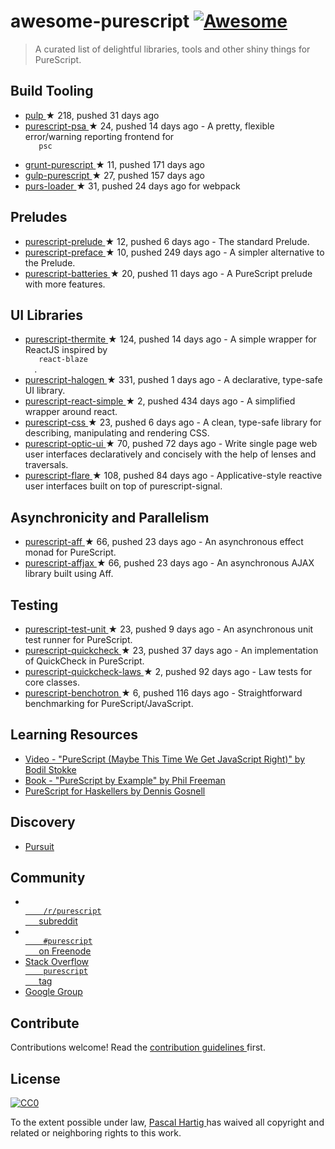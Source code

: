 <h1>
 awesome-purescript
 <a href="https://github.com/sindresorhus/awesome">
  <img alt="Awesome" src="https://cdn.rawgit.com/sindresorhus/awesome/d7305f38d29fed78fa85652e3a63e154dd8e8829/media/badge.svg"/>
 </a>
</h1>
<blockquote>
 <p>
  A curated list of delightful libraries, tools and other shiny things for PureScript.
 </p>
</blockquote>
<h2>
 Build Tooling
</h2>
<ul>
 <li>
  <a href="https://github.com/bodil/pulp">
   pulp
  </a>
  <span>
   &#9733 218, pushed 31 days ago
  </span>
 </li>
 <li>
  <a href="https://github.com/natefaubion/purescript-psa">
   purescript-psa
  </a>
  <span>
   &#9733 24, pushed 14 days ago
  </span>
  - A pretty, flexible error/warning reporting frontend for
  <code>
   psc
  </code>
 </li>
 <li>
  <a href="https://github.com/purescript-contrib/grunt-purescript">
   grunt-purescript
  </a>
  <span>
   &#9733 11, pushed 171 days ago
  </span>
 </li>
 <li>
  <a href="https://github.com/purescript-contrib/gulp-purescript">
   gulp-purescript
  </a>
  <span>
   &#9733 27, pushed 157 days ago
  </span>
 </li>
 <li>
  <a href="https://github.com/ethul/purs-loader">
   purs-loader
  </a>
  <span>
   &#9733 31, pushed 24 days ago
  </span>
  for webpack
 </li>
</ul>
<h2>
 Preludes
</h2>
<ul>
 <li>
  <a href="https://github.com/purescript/purescript-prelude">
   purescript-prelude
  </a>
  <span>
   &#9733 12, pushed 6 days ago
  </span>
  - The standard Prelude.
 </li>
 <li>
  <a href="https://github.com/paf31/purescript-preface">
   purescript-preface
  </a>
  <span>
   &#9733 10, pushed 249 days ago
  </span>
  - A simpler alternative to the Prelude.
 </li>
 <li>
  <a href="https://github.com/tfausak/purescript-batteries">
   purescript-batteries
  </a>
  <span>
   &#9733 20, pushed 11 days ago
  </span>
  - A PureScript prelude with more features.
 </li>
</ul>
<h2>
 UI Libraries
</h2>
<ul>
 <li>
  <a href="https://github.com/paf31/purescript-thermite">
   purescript-thermite
  </a>
  <span>
   &#9733 124, pushed 14 days ago
  </span>
  - A simple wrapper for ReactJS inspired by
  <code>
   react-blaze
  </code>
  .
 </li>
 <li>
  <a href="https://github.com/slamdata/purescript-halogen">
   purescript-halogen
  </a>
  <span>
   &#9733 331, pushed 1 days ago
  </span>
  - A declarative, type-safe UI library.
 </li>
 <li>
  <a href="https://github.com/joneshf/purescript-react-simple">
   purescript-react-simple
  </a>
  <span>
   &#9733 2, pushed 434 days ago
  </span>
  - A simplified wrapper around react.
 </li>
 <li>
  <a href="https://github.com/slamdata/purescript-css">
   purescript-css
  </a>
  <span>
   &#9733 23, pushed 6 days ago
  </span>
  - A clean, type-safe library for describing, manipulating and rendering CSS.
 </li>
 <li>
  <a href="https://github.com/zrho/purescript-optic-ui">
   purescript-optic-ui
  </a>
  <span>
   &#9733 70, pushed 72 days ago
  </span>
  - Write single page web user interfaces declaratively and concisely with the help of lenses and traversals.
 </li>
 <li>
  <a href="https://github.com/sharkdp/purescript-flare">
   purescript-flare
  </a>
  <span>
   &#9733 108, pushed 84 days ago
  </span>
  - Applicative-style reactive user interfaces built on top of purescript-signal.
 </li>
</ul>
<h2>
 Asynchronicity and Parallelism
</h2>
<ul>
 <li>
  <a href="https://github.com/slamdata/purescript-aff">
   purescript-aff
  </a>
  <span>
   &#9733 66, pushed 23 days ago
  </span>
  - An asynchronous effect monad for PureScript.
 </li>
 <li>
  <a href="https://github.com/slamdata/purescript-aff">
   purescript-affjax
  </a>
  <span>
   &#9733 66, pushed 23 days ago
  </span>
  - An asynchronous AJAX library built using Aff.
 </li>
</ul>
<h2>
 Testing
</h2>
<ul>
 <li>
  <a href="https://github.com/bodil/purescript-test-unit">
   purescript-test-unit
  </a>
  <span>
   &#9733 23, pushed 9 days ago
  </span>
  - An asynchronous unit test runner for PureScript.
 </li>
 <li>
  <a href="https://github.com/purescript/purescript-quickcheck">
   purescript-quickcheck
  </a>
  <span>
   &#9733 23, pushed 37 days ago
  </span>
  - An implementation of QuickCheck in PureScript.
 </li>
 <li>
  <a href="https://github.com/garyb/purescript-quickcheck-laws">
   purescript-quickcheck-laws
  </a>
  <span>
   &#9733 2, pushed 92 days ago
  </span>
  - Law tests for core classes.
 </li>
 <li>
  <a href="https://github.com/hdgarrood/purescript-benchotron">
   purescript-benchotron
  </a>
  <span>
   &#9733 6, pushed 116 days ago
  </span>
  - Straightforward benchmarking for PureScript/JavaScript.
 </li>
</ul>
<h2>
 Learning Resources
</h2>
<ul>
 <li>
  <a href="https://www.youtube.com/watch?v=yIlDBPiMb0o">
   Video - "PureScript (Maybe This Time We Get JavaScript Right)" by Bodil Stokke
  </a>
 </li>
 <li>
  <a href="https://leanpub.com/purescript/read">
   Book - "PureScript by Example" by Phil Freeman
  </a>
 </li>
 <li>
  <a href="http://www.arow.info/blog/posts/2015-12-17-purescript-intro.html">
   PureScript for Haskellers by Dennis Gosnell
  </a>
 </li>
</ul>
<h2>
 Discovery
</h2>
<ul>
 <li>
  <a href="http://pursuit.purescript.org/">
   Pursuit
  </a>
 </li>
</ul>
<h2>
 Community
</h2>
<ul>
 <li>
  <a href="http://www.reddit.com/r/purescript">
   <code>
    /r/purescript
   </code>
   subreddit
  </a>
 </li>
 <li>
  <a href="http://webchat.freenode.net/?channels=purescript">
   <code>
    #purescript
   </code>
   on Freenode
  </a>
 </li>
 <li>
  <a href="http://stackoverflow.com/questions/tagged/purescript">
   Stack Overflow
   <code>
    purescript
   </code>
   tag
  </a>
 </li>
 <li>
  <a href="https://groups.google.com/forum/#!forum/purescript">
   Google Group
  </a>
 </li>
</ul>
<h2>
 Contribute
</h2>
<p>
 Contributions welcome! Read the
 <a href="contributing.md">
  contribution guidelines
 </a>
 first.
</p>
<h2>
 License
</h2>
<p>
 <a href="http://creativecommons.org/publicdomain/zero/1.0/">
  <img alt="CC0" src="http://i.creativecommons.org/p/zero/1.0/88x31.png"/>
 </a>
</p>
<p>
 To the extent possible under law,
 <a href="https://passy.me/">
  Pascal Hartig
 </a>
 has waived all copyright and related or neighboring rights to this work.
</p>
